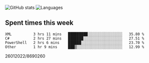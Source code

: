 ![GitHub stats](https://github-readme-stats.vercel.app/api?username=emipa606&theme=github_dark&show_icons=true) 
![Languages](https://github-readme-stats.vercel.app/api/top-langs/?username=emipa606&theme=github_dark&layout=compact)

## Spent times this week
<!--START_SECTION:waka-->

```text
XML          3 hrs 11 mins   █████████░░░░░░░░░░░░░░░░   35.80 %
C#           2 hrs 27 mins   ███████░░░░░░░░░░░░░░░░░░   27.51 %
PowerShell   2 hrs 6 mins    ██████░░░░░░░░░░░░░░░░░░░   23.70 %
Other        1 hr 9 mins     ███▒░░░░░░░░░░░░░░░░░░░░░   12.99 %
```

<!--END_SECTION:waka-->


26012022/8690260
